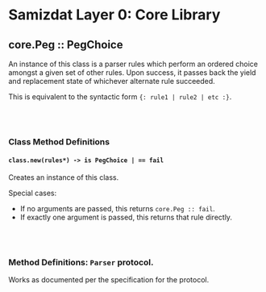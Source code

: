 Samizdat Layer 0: Core Library
==============================

core.Peg :: PegChoice
---------------------

An instance of this class is a parser rules which perform an ordered choice
amongst a given set of other rules. Upon success, it passes back the yield
and replacement state of whichever alternate rule succeeded.

This is equivalent to the syntactic form `{: rule1 | rule2 | etc :}`.


<br><br>
### Class Method Definitions

#### `class.new(rules*) -> is PegChoice | == fail`

Creates an instance of this class.

Special cases:

* If no arguments are passed, this returns `core.Peg :: fail`.
* If exactly one argument is passed, this returns that rule directly.

<br><br>
### Method Definitions: `Parser` protocol.

Works as documented per the specification for the protocol.
